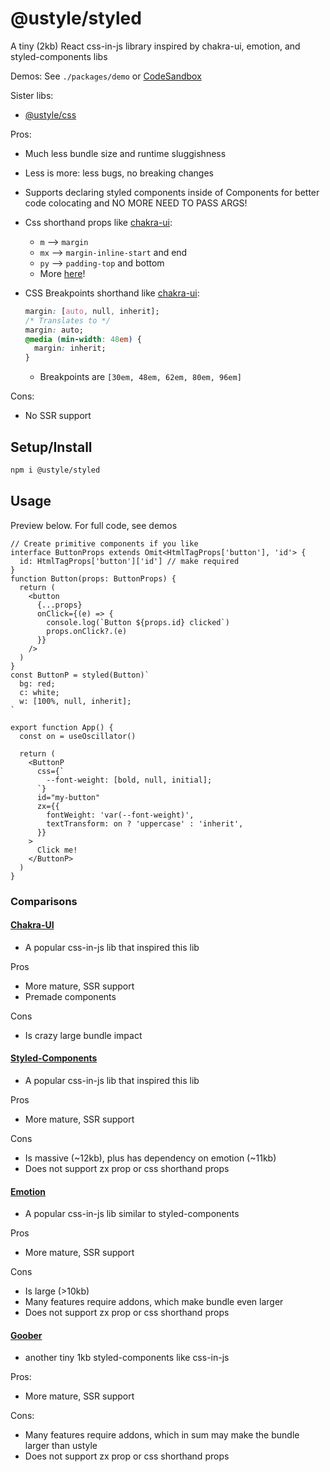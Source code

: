 # @ustyle/styled

A tiny (2kb) React css-in-js library inspired by chakra-ui, emotion, and styled-components libs

Demos: See `./packages/demo` or [CodeSandbox](https://codesandbox.io/s/64r9px?file=/src/App.tsx)

Sister libs:

- [@ustyle/css](https://www.npmjs.com/package/@ustyle/css)

Pros:

- Much less bundle size and runtime sluggishness
- Less is more: less bugs, no breaking changes
- Supports declaring styled components inside of Components for better code colocating and NO MORE NEED TO PASS ARGS!
- Css shorthand props like [chakra-ui](https://chakra-ui.com/docs/styled-system/style-props):
  - `m` --> `margin`
  - `mx` --> `margin-inline-start` and end
  - `py` --> `padding-top` and bottom
  - More [here](https://github.com/bdombro/ustyle/blob/65bf012086760b7e481a4064f3be8aea6a098b91/packages/css/src/index.ts#L73)!
- CSS Breakpoints shorthand like [chakra-ui](https://chakra-ui.com/docs/styled-system/responsive-styles):

  ```css
  margin: [auto, null, inherit];
  /* Translates to */
  margin: auto;
  @media (min-width: 48em) {
    margin: inherit;
  }
  ```

  - Breakpoints are `[30em, 48em, 62em, 80em, 96em]`

Cons:

- No SSR support

## Setup/Install

```bash
npm i @ustyle/styled
```

## Usage

Preview below. For full code, see demos

```tsx
// Create primitive components if you like
interface ButtonProps extends Omit<HtmlTagProps['button'], 'id'> {
  id: HtmlTagProps['button']['id'] // make required
}
function Button(props: ButtonProps) {
  return (
    <button
      {...props}
      onClick={(e) => {
        console.log(`Button ${props.id} clicked`)
        props.onClick?.(e)
      }}
    />
  )
}
const ButtonP = styled(Button)`
  bg: red;
  c: white;
  w: [100%, null, inherit];
`

export function App() {
  const on = useOscillator()

  return (
    <ButtonP
      css={`
        --font-weight: [bold, null, initial];
      `}
      id="my-button"
      zx={{
        fontWeight: 'var(--font-weight)',
        textTransform: on ? 'uppercase' : 'inherit',
      }}
    >
      Click me!
    </ButtonP>
  )
}
```

### Comparisons

#### [Chakra-UI](https://chakra-ui.com/)

- A popular css-in-js lib that inspired this lib

Pros

- More mature, SSR support
- Premade components

Cons

- Is crazy large bundle impact

#### [Styled-Components](https://github.com/styled-components/styled-components)

- A popular css-in-js lib that inspired this lib

Pros

- More mature, SSR support

Cons

- Is massive (~12kb), plus has dependency on emotion (~11kb)
- Does not support zx prop or css shorthand props

#### [Emotion](https://emotion.sh/docs/introduction)

- A popular css-in-js lib similar to styled-components

Pros

- More mature, SSR support

Cons

- Is large (>10kb)
- Many features require addons, which make bundle even larger
- Does not support zx prop or css shorthand props

#### [Goober](https://github.com/cristianbote/goober)

- another tiny 1kb styled-components like css-in-js

Pros:

- More mature, SSR support

Cons:

- Many features require addons, which in sum may make the bundle larger than ustyle
- Does not support zx prop or css shorthand props
